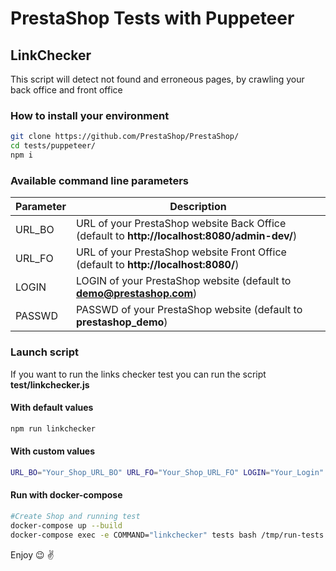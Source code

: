 # PrestaShop Tests with Puppeteer

## LinkChecker
This script will detect not found and erroneous pages, by crawling your back office and front office

### How to install your environment

```bash
git clone https://github.com/PrestaShop/PrestaShop/
cd tests/puppeteer/
npm i
```

### Available command line parameters

| Parameter           | Description      |
|---------------------|----------------- |
| URL_BO              | URL of your PrestaShop website Back Office (default to **http://localhost:8080/admin-dev/**) |
| URL_FO              | URL of your PrestaShop website Front Office (default to **http://localhost:8080/**) |
| LOGIN               | LOGIN of your PrestaShop website (default to **demo@prestashop.com**) |
| PASSWD              | PASSWD of your PrestaShop website (default to **prestashop_demo**) |

### Launch script
If you want to run the links checker test you can run the script **test/linkchecker.js**

#### With default values

```bash
npm run linkchecker
```

#### With custom values

```bash
URL_BO="Your_Shop_URL_BO" URL_FO="Your_Shop_URL_FO" LOGIN="Your_Login" PASSWD="Your_Password" npm run linkchecker
```

#### Run with docker-compose

```bash
#Create Shop and running test
docker-compose up --build
docker-compose exec -e COMMAND="linkchecker" tests bash /tmp/run-tests.sh
```

Enjoy :wink: :v:
